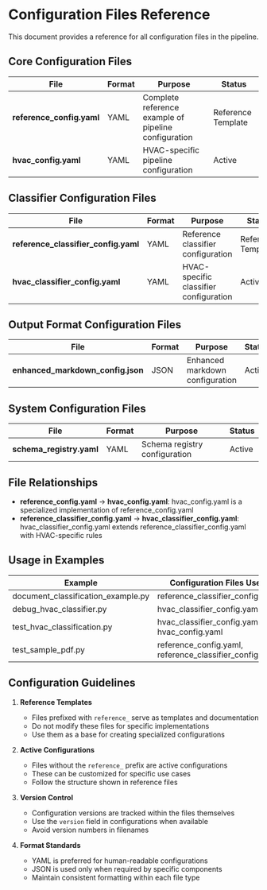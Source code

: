 # Configuration Files Reference

This document provides a reference for all configuration files in the pipeline.

## Core Configuration Files

| File | Format | Purpose | Status |
|------|--------|---------|--------|
| **reference_config.yaml** | YAML | Complete reference example of pipeline configuration | Reference Template |
| **hvac_config.yaml** | YAML | HVAC-specific pipeline configuration | Active |

## Classifier Configuration Files

| File | Format | Purpose | Status |
|------|--------|---------|--------|
| **reference_classifier_config.yaml** | YAML | Reference classifier configuration | Reference Template |
| **hvac_classifier_config.yaml** | YAML | HVAC-specific classifier configuration | Active |

## Output Format Configuration Files

| File | Format | Purpose | Status |
|------|--------|---------|--------|
| **enhanced_markdown_config.json** | JSON | Enhanced markdown configuration | Active |

## System Configuration Files

| File | Format | Purpose | Status |
|------|--------|---------|--------|
| **schema_registry.yaml** | YAML | Schema registry configuration | Active |

## File Relationships

- **reference_config.yaml** → **hvac_config.yaml**: hvac_config.yaml is a specialized implementation of reference_config.yaml
- **reference_classifier_config.yaml** → **hvac_classifier_config.yaml**: hvac_classifier_config.yaml extends reference_classifier_config.yaml with HVAC-specific rules

## Usage in Examples

| Example | Configuration Files Used |
|---------|--------------------------|
| document_classification_example.py | reference_classifier_config.yaml |
| debug_hvac_classifier.py | hvac_classifier_config.yaml |
| test_hvac_classification.py | hvac_classifier_config.yaml, hvac_config.yaml |
| test_sample_pdf.py | reference_config.yaml, reference_classifier_config.yaml |

## Configuration Guidelines

1. **Reference Templates**
   - Files prefixed with `reference_` serve as templates and documentation
   - Do not modify these files for specific implementations
   - Use them as a base for creating specialized configurations

2. **Active Configurations**
   - Files without the `reference_` prefix are active configurations
   - These can be customized for specific use cases
   - Follow the structure shown in reference files

3. **Version Control**
   - Configuration versions are tracked within the files themselves
   - Use the `version` field in configurations when available
   - Avoid version numbers in filenames

4. **Format Standards**
   - YAML is preferred for human-readable configurations
   - JSON is used only when required by specific components
   - Maintain consistent formatting within each file type
